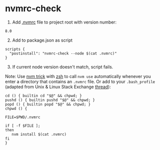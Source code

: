 # nvmrc-check

1) Add [.nvmrc](https://github.com/creationix/nvm#nvmrc) file to project root with version number:
```
8.0
```

2) Add to package.json as script
```
scripts {
  "postinstall": "nvmrc-check --node $(cat .nvmrc)"
}
```

3) If current node version doesn't match, script fails.

Note: Use [nvm trick](https://github.com/creationix/nvm#zsh) with [zsh](https://github.com/robbyrussell/oh-my-zsh/wiki/Installing-ZSH) to call `nvm use` automatically whenever you enter a directory that contains an `.nvmrc` file. Or add to your `.bash_profile` (adapted from Unix & Linux Stack Exchange [thread](https://unix.stackexchange.com/questions/21363/execute-bash-scripts-on-entering-a-directory/21364#21364)):

```
cd () { builtin cd "$@" && chpwd; }
pushd () { builtin pushd "$@" && chpwd; }
popd () { builtin popd "$@" && chpwd; }
chpwd () {

FILE=$PWD/.nvmrc

if [ -f $FILE ];
then
   nvm install $(cat .nvmrc)
fi
}
```
